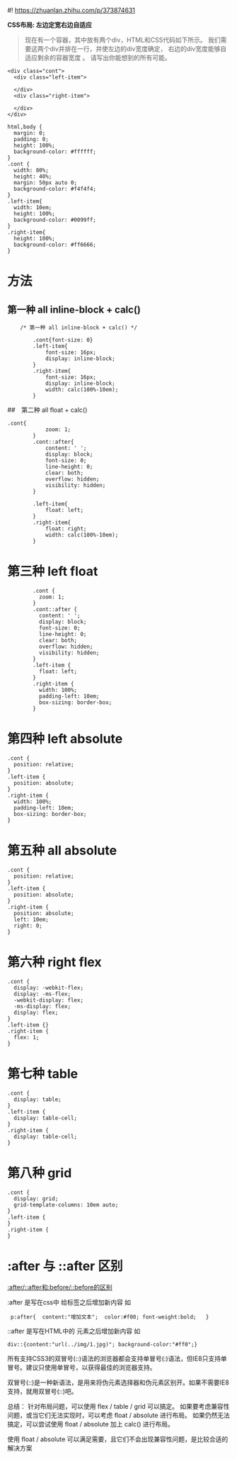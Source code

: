#! https://zhuanlan.zhihu.com/p/373874631

<b>CSS布局: 左边定宽右边自适应</b>

> 现在有一个容器，其中放有两个div，HTML和CSS代码如下所示。
我们需要这两个div并排在一行，并使左边的div宽度确定， 右边的div宽度能够自适应剩余的容器宽度 。
请写出你能想到的所有可能。

```
<div class="cont">
  <div class="left-item">

  </div>
  <div class="right-item">

  </div>
</div>
```
```
html,body {
  margin: 0;
  padding: 0;
  height: 100%;
  background-color: #ffffff;
}
.cont {
  width: 80%;
  height: 40%;
  margin: 50px auto 0;
  background-color: #f4f4f4;
}
.left-item{
  width: 10em;
  height: 100%;
  background-color: #0099ff;
}
.right-item{
  height: 100%;
  background-color: #ff6666;
}
```
#  方法

## 第一种 all inline-block + calc()

```
    /* 第一种 all inline-block + calc() */

        .cont{font-size: 0}
        .left-item{
            font-size: 16px;
            display: inline-block;
        }
        .right-item{
            font-size: 16px;
            display: inline-block;
            width: calc(100%-10em);
        }
```

##　第二种 all float + calc()

```
.cont{
            zoom: 1;
        }
        .cont::after{
            content: ' ';
            display: block;
            font-size: 0;
            line-height: 0;
            clear: both;
            overflow: hidden;
            visibility: hidden;
        }

        .left-item{
            float: left;
        }
        .right-item{
            float: right;
            width: calc(100%-10em);
        }
```


# 第三种 left float

```
        .cont {
          zoom: 1;
        }
        .cont::after {
          content: ' ';
          display: block;
          font-size: 0;
          line-height: 0;
          clear: both;
          overflow: hidden;
          visibility: hidden;
        }
        .left-item {
          float: left;
        }
        .right-item {
          width: 100%;
          padding-left: 10em;
          box-sizing: border-box;
        }
```


# 第四种 left absolute
```
.cont {
  position: relative;
}
.left-item {
  position: absolute;
}
.right-item {
  width: 100%;
  padding-left: 10em;
  box-sizing: border-box;
}
```

# 第五种 all absolute

```
.cont {
  position: relative;
}
.left-item {
  position: absolute;
}
.right-item {
  position: absolute;
  left: 10em;
  right: 0;
}
```

# 第六种 right flex
```
.cont {
  display: -webkit-flex;
  display: -ms-flex;
  -webkit-display: flex;
  -ms-display: flex;
  display: flex;
}
.left-item {}
.right-item {
  flex: 1;
}
```
# 第七种 table
```
.cont {
  display: table;
}
.left-item {
  display: table-cell;
}
.right-item {
  display: table-cell;
}
```
# 第八种 grid
```
.cont {
  display: grid;
  grid-template-columns: 10em auto;
}
.left-item {
}
.right-item {
}
```
# :after 与 ::after 区别

[ :after/::after和:before/::before的区别](http://blog.csdn.net/u013778905/article/details/52901880)

 :after 是写在css中 给标签之后增加新内容  如
 ```
  p:after{  content:"增加文本";  color:#f00; font-weight:bold;   }
 ```

  ::after 是写在HTML中的 元素之后增加新内容 如 

  ```
  div::{content:"url(../img/1.jpg)"; background-color:"#ff0";}

  ```

  所有支持CSS3的双冒号(::)语法的浏览器都会支持单冒号(:)语法，但IE8只支持单冒号。建议只使用单冒号，以获得最佳的浏览器支持。

双冒号(::)是一种新语法，是用来将伪元素选择器和伪元素区别开。如果不需要IE8支持，就用双冒号(::)吧。

总结：
针对布局问题，可以使用 flex / table / grid 可以搞定。
如果要考虑兼容性问题，或当它们无法实现时，可以考虑 float / absolute 进行布局。
如果仍然无法搞定，可以尝试使用 float / absolute 加上 calc() 进行布局。

使用 float / absolute 可以满足需要，且它们不会出现兼容性问题，是比较合适的解决方案

